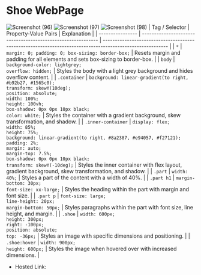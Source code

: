 # Shoe WebPage
![Screenshot (96)](https://github.com/VelpuriVineela/Geekster-Assignments/assets/134683293/dfaa5dcb-150a-4b3a-b8e3-7f68c3964803)
![Screenshot (97)](https://github.com/VelpuriVineela/Geekster-Assignments/assets/134683293/cb0ad38d-6f55-46a5-bc91-b15d1b468768)
![Screenshot (98)](https://github.com/VelpuriVineela/Geekster-Assignments/assets/134683293/210d9341-b82f-40f0-9dbc-166508a8a556)
| Tag / Selector   | Property-Value Pairs                                         | Explanation                                                                                               |
| ---------------- | ------------------------------------------------------------ | --------------------------------------------------------------------------------------------------------- |
| `*`              | `margin: 0; padding: 0; box-sizing: border-box;`             | Resets margin and padding for all elements and sets box-sizing to border-box.                            |
| `body`           | `background-color: lightgrey;`<br>`overflow: hidden;`         | Styles the body with a light grey background and hides overflow content.                                   |
| `.container`     | `background: linear-gradient(to right, #b92b27, #1565c0);`<br>`transform: skewY(10deg);`<br>`position: absolute;`<br>`width: 100%;`<br>`height: 100vh;`<br>`box-shadow: 0px 0px 10px black;`<br>`color: white;` | Styles the container with a gradient background, skew transformation, and shadow.                        |
| `.inner-container` | `display: flex;`<br>`width: 85%;`<br>`height: 75%;`<br>`background: linear-gradient(to right, #8a2387, #e94057, #f27121);`<br>`padding: 2%;`<br>`margin: auto;`<br>`margin-top: 7.5%;`<br>`box-shadow: 0px 0px 10px black;`<br>`transform: skewY(-10deg);` | Styles the inner container with flex layout, gradient background, skew transformation, and shadow. |
| `.part`          | `width: 40%;`                                                 | Styles a part of the content with a width of 40%.                                                           |
| `.part h1`       | `margin-bottom: 30px;`<br>`font-size: xx-large;`             | Styles the heading within the part with margin and font size.                                               |
| `.part p`        | `font-size: large;`<br>`line-height: 20px;`<br>`margin-bottom: 50px;` | Styles paragraphs within the part with font size, line height, and margin.                                 |
| `.shoe`          | `width: 600px;`<br>`height: 300px;`<br>`right: -100px;`<br>`position: absolute;`<br>`top: -36px;` | Styles an image with specific dimensions and positioning.                                                    |
| `.shoe:hover`    | `width: 900px;`<br>`height: 600px;`                         | Styles the image when hovered over with increased dimensions.                                                 |
- Hosted Link: 
